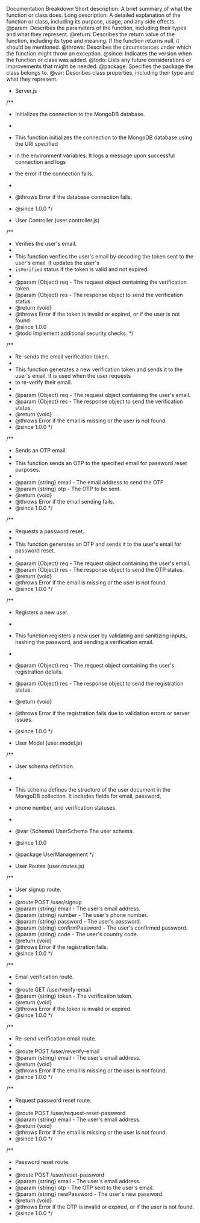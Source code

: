 Documentation Breakdown
Short description: A brief summary of what the function or class does.
Long description: A detailed explanation of the function or class, including its purpose, usage, and any side effects.
@param: Describes the parameters of the function, including their types and what they represent.
@return: Describes the return value of the function, including its type and meaning. If the function returns null, it should be mentioned.
@throws: Describes the circumstances under which the function might throw an exception.
@since: Indicates the version when the function or class was added.
@todo: Lists any future considerations or improvements that might be needed.
@package: Specifies the package the class belongs to.
@var: Describes class properties, including their type and what they represent.



* Server.js

/**
 * Initializes the connection to the MongoDB database.
 *
 * This function initializes the connection to the MongoDB database using the URI specified
 * in the environment variables. It logs a message upon successful connection and logs
 * the error if the connection fails.
 *
 * @throws Error if the database connection fails.
 * @since 1.0.0
 */


* User Controller (user.controller.js)

/**
 * Verifies the user's email.
 *
 * This function verifies the user's email by decoding the token sent to the user's email. It updates the user's 
 * `isVerified` status if the token is valid and not expired.
 *
 * @param {Object} req - The request object containing the verification token.
 * @param {Object} res - The response object to send the verification status.
 * @return {void}
 * @throws Error if the token is invalid or expired, or if the user is not found.
 * @since 1.0.0
 * @todo Implement additional security checks.
 */


/**
 * Re-sends the email verification token.
 *
 * This function generates a new verification token and sends it to the user's email. It is used when the user requests 
 * to re-verify their email.
 *
 * @param {Object} req - The request object containing the user's email.
 * @param {Object} res - The response object to send the verification status.
 * @return {void}
 * @throws Error if the email is missing or the user is not found.
 * @since 1.0.0
 */


/**
 * Sends an OTP email.
 *
 * This function sends an OTP to the specified email for password reset purposes.
 *
 * @param {string} email - The email address to send the OTP.
 * @param {string} otp - The OTP to be sent.
 * @return {void}
 * @throws Error if the email sending fails.
 * @since 1.0.0
 */


/**
 * Requests a password reset.
 *
 * This function generates an OTP and sends it to the user's email for password reset.
 *
 * @param {Object} req - The request object containing the user's email.
 * @param {Object} res - The response object to send the OTP status.
 * @return {void}
 * @throws Error if the email is missing or the user is not found.
 * @since 1.0.0
 */


/**
 * Registers a new user.
 *
 * This function registers a new user by validating and sanitizing inputs, hashing the password, and sending a verification email.
 *
 * @param {Object} req - The request object containing the user's registration details.
 * @param {Object} res - The response object to send the registration status.
 * @return {void}
 * @throws Error if the registration fails due to validation errors or server issues.
 * @since 1.0.0
 */


* User Model (user.model.js)

/**
 * User schema definition.
 *
 * This schema defines the structure of the user document in the MongoDB collection. It includes fields for email, password, 
 * phone number, and verification statuses.
 *
 * @var {Schema} UserSchema The user schema.
 * @since 1.0.0
 * @package UserManagement
 */


* User Routes (user.routes.js)

/**
 * User signup route.
 *
 * @route POST /user/signup
 * @param {string} email - The user's email address.
 * @param {string} number - The user's phone number.
 * @param {string} password - The user's password.
 * @param {string} confirmPassword - The user's confirmed password.
 * @param {string} code - The user's country code.
 * @return {void}
 * @throws Error if the registration fails.
 * @since 1.0.0
 */

/**
 * Email verification route.
 *
 * @route GET /user/verify-email
 * @param {string} token - The verification token.
 * @return {void}
 * @throws Error if the token is invalid or expired.
 * @since 1.0.0
 */

/**
 * Re-send verification email route.
 *
 * @route POST /user/reverify-email
 * @param {string} email - The user's email address.
 * @return {void}
 * @throws Error if the email is missing or the user is not found.
 * @since 1.0.0
 */


/**
 * Request password reset route.
 *
 * @route POST /user/request-reset-password
 * @param {string} email - The user's email address.
 * @return {void}
 * @throws Error if the email is missing or the user is not found.
 * @since 1.0.0
 */


/**
 * Password reset route.
 *
 * @route POST /user/reset-password
 * @param {string} email - The user's email address.
 * @param {string} otp - The OTP sent to the user's email.
 * @param {string} newPassword - The user's new password.
 * @return {void}
 * @throws Error if the OTP is invalid or expired, or if the user is not found.
 * @since 1.0.0
 */
